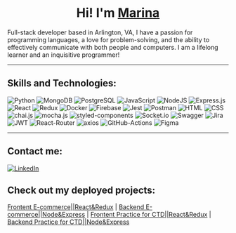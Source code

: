 <h1 align="center">Hi! I'm <a href="https://portfolio-2021-2023.netlify.app" target="_blank">Marina</a></h1>

Full-stack developer based in Arlington, VA, I have a passion for programming languages, a love for problem-solving, and the ability to effectively communicate with both people and computers. I am a lifelong learner and an inquisitive programmer!

<!--- 🌱  I’m currently learning AWS and Node.
- ⚡  Fun fact:  I have lived in 11 countries and dream of going to the Arctic on an icebreaker. 🌊❄️🐧.  --->
<hr>

## Skills and Technologies:
<p>
  <img alt="Python" src="https://img.shields.io/badge/Python-FFD43B?logo=python&logoColor=blue" />
  <img alt="MongoDB" src="https://img.shields.io/badge/MongoDB-%234ea94b.svg?logo=mongodb&logoColor=white" />
  <img alt="PostgreSQL" src="https://img.shields.io/badge/PostgreSQL-316192?slogo=postgresql&logoColor=white" />
  <img alt="JavaScript" src="https://img.shields.io/badge/JavaScript-F7DF1E?logo=javascript&logoColor=white&style=flat" />
  <img alt="NodeJS" src="https://img.shields.io/badge/node.js-6DA55F?logo=node.js&logoColor=white" />
  <img alt="Express.js" src="https://img.shields.io/badge/express.js-%23404d59.svg?logo=express&logoColor=%2361DAFB" />
  <img alt="React" src="https://img.shields.io/badge/React-61DAFB?logo=react&logoColor=white&style=flat" />
  <img alt="Redux" src="https://img.shields.io/badge/Redux-593D88?logo=redux&logoColor=white" />
  <img alt="Docker" src="https://img.shields.io/badge/Docker-2CA5E0?logo=docker&logoColor=white" />
  <img alt="Firebase" src="https://img.shields.io/badge/firebase-ffca28?logo=firebase&logoColor=black" />
  <img alt="Jest" src="https://img.shields.io/badge/Jest-323330?logo=Jest&logoColor=white" />
  <img alt="Postman" src="https://img.shields.io/badge/Postman-FF6C37?logo=sqlite&logoColor=white&style=flat" />
  <img alt="HTML" src="https://img.shields.io/badge/HTML-E34F26?logo=html5&logoColor=white&style=flat" />
  <img alt="CSS" src="https://img.shields.io/badge/CSS-1572B6?logo=css3&logoColor=white&style=flat" />
  <img alt="chai.js" src="https://img.shields.io/badge/chai.js-323330?logo=chai&logoColor=red" />
  <img alt="mocha.js" src="https://img.shields.io/badge/mocha.js-323330?logo=mocha&logoColor=Brown" />
  <img alt="styled-components" src="https://img.shields.io/badge/styled--components-DB7093?logo=styled-components&logoColor=white" />
  <img alt="Socket.io" src="https://img.shields.io/badge/Socket.io-010101?logo=Socket.io&logoColor=white" />
  <img alt="Swagger" src="https://img.shields.io/badge/Swagger-85EA2D?logo=Swagger&logoColor=white" />
  <img alt="Jira" src="https://img.shields.io/badge/Jira-0052CC?logo=Jira&logoColor=white" />
  <img alt="JWT" src="https://img.shields.io/badge/json%20web%20tokens-323330?logo=json-web-tokens&logoColor=pink" />
  <img alt="React-Router" src="https://img.shields.io/badge/React_Router-CA4245?logo=react-router&logoColor=white" />
  <img alt="axios" src="https://img.shields.io/badge/axios-671ddf?logo=axios&logoColor=white" />
  <img alt="GitHub-Actions" src="https://img.shields.io/badge/GitHub_Actions-2088FF?logo=github-actions&logoColor=white" />
  <img alt="Figma" src="https://img.shields.io/badge/Figma-F24E1E?logo=figma&logoColor=white" />

  <!---
  <img alt="Nest.js" src="https://img.shields.io/badge/next%20js-000000?logo=nextdotjs&logoColor=white" />
  <img alt="GraphQl" src="https://img.shields.io/badge/GraphQl-E10098?logo=graphql&logoColor=white" />
  <img alt="Webpack" src="https://img.shields.io/badge/Webpack-8DD6F9?logo=Webpack&logoColor=white" />
  <img alt="Render" src="https://img.shields.io/badge/Render-%46E3B7.svg?logo=render&logoColor=white" />
  <img alt="Netlify" src="https://img.shields.io/badge/Netlify-00C7B7?logo=netlify&logoColor=white" />
  <img alt="Glitch" src="https://img.shields.io/badge/Glitch-2800ff?logo=glitch&logoColor=white" />
  <img alt="Stripe" src="https://img.shields.io/badge/Stripe-626CD9?logo=Stripe&logoColor=white" />
  <img alt="Bash Scripting" src="https://img.shields.io/badge/Bash-4EAA25?logo=gnubash&logoColor=white&style=flat" />
  <img alt="npm" src="https://img.shields.io/badge/npm-CB3837?logo=npm&logoColor=white" />
  <img alt="GitKraken" src="https://img.shields.io/badge/GitKraken-179287?logo=GitKraken&logoColor=white" />
  <img alt="Airflow" src="https://img.shields.io/badge/Airflow-017CEE?logo=Apache%20Airflow&logoColor=white" />
  <img alt="prettier" src="https://img.shields.io/badge/prettier-1A2C34?logo=prettier&logoColor=F7BA3E" />
  <img alt="eslint" src="https://img.shields.io/badge/eslint-3A33D1?logo=eslint&logoColor=white" />
  <img alt="VS Code" src="https://img.shields.io/badge/VSCode-0078D4?logo=visual%20studio%20code&logoColor=white" />
  <img alt="Wordpress" src="https://img.shields.io/badge/Wordpress-21759B?logo=wordpress&logoColor=white" />
  <img alt="GIT" src="https://img.shields.io/badge/GIT-E44C30?logo=git&logoColor=white" />
  <img alt="json" src="https://img.shields.io/badge/json-5E5C5C?logo=json&logoColor=white" />
  <img alt="Bootstrap" src="https://img.shields.io/badge/Bootstrap-7952B3?logo=bootstrap&logoColor=white&style=flat" />
  <img alt="jQuery" src="https://img.shields.io/badge/jquery-%230769AD.svg?logo=jquery&logoColor=white" />

  https://github.com/alexandresanlim/Badges4-README.md-Profile#-database-
  --->
</p>

<!--
[![Top Langs](https://github-readme-stats.vercel.app/api/top-langs/?username=mvstoyan&layout=compact&langs_count=10&theme=tokyonight&count_private=true&show_icons=true)](https://github.com/anuraghazra/github-readme-stats)    -->

   <hr>
   
## Contact me:
<a href="https://www.linkedin.com/in/marina-tilton-9172b0227/" target="_blank" rel="noopener">
    <img alt="LinkedIn" src="https://img.shields.io/badge/LinkedIn-%230077B5.svg?style=for-the-badge&logo=linkedin&logoColor=white" />
</a>

## Check out my deployed projects:
[Frontent E-commerce||React&Redux](https://silkland-store.netlify.app/) | 
[Backend E-commerce||Node&Express](https://e-commerce-silkland.onrender.com/) |
[Frontent Practice for CTD||React&Redux](https://github.com/Code-the-Dream-School/dd-prac-team4-front) |
[Backend Practice for CTD||Node&Express](https://github.com/Code-the-Dream-School/dd-prac-team4-back) 

